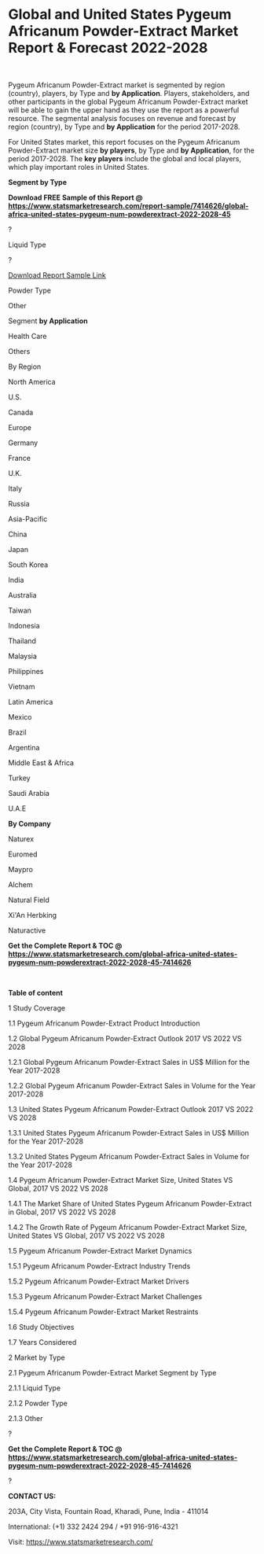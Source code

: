 <h1>Global and United States Pygeum Africanum Powder-Extract Market Report & Forecast 2022-2028</h1><br/><p>Pygeum Africanum Powder-Extract market is segmented by region (country), players, by Type and <strong>by Application</strong>. Players, stakeholders, and other participants in the global Pygeum Africanum Powder-Extract market will be able to gain the upper hand as they use the report as a powerful resource. The segmental analysis focuses on revenue and forecast by region (country), by Type and <strong>by Application</strong> for the period 2017-2028.</p>
 
 
 
 <p>For United States market, this report focuses on the Pygeum Africanum Powder-Extract market size <strong>by players</strong>, by Type and <strong>by Application</strong>, for the period 2017-2028. The <strong>key players</strong> include the global and local players, which play important roles in United States.</p>
 
 
 
 <p><strong>Segment by Type</strong></p>
 
 
 
 <div><b>Download FREE Sample of this Report @ <a href="https://www.statsmarketresearch.com/download-free-sample/7414626/global-africa-united-states-pygeum-num-powderextract-2022-2028-45">https://www.statsmarketresearch.com/report-sample/7414626/global-africa-united-states-pygeum-num-powderextract-2022-2028-45</a></b></div>
 
 
 
 <p>? </p>
 
 
 
 <p>Liquid Type</p>
 
 
 
 <p>? </p>
 
 
 
 <p><a href="https://www.statsmarketresearch.com/download-free-sample/7414626/global-africa-united-states-pygeum-num-powderextract-2022-2028-45">Download Report Sample Link</a></p>
 
 
 
 <p>Powder Type</p>
 
 
 
 <p>Other</p>
 
 
 
 <p>Segment <strong>by Application</strong></p>
 
 
 
 <p>Health Care</p>
 
 
 
 <p>Others</p>
 
 
 
 <p>By Region</p>
 
 
 
 <p>North America</p>
 
 
 
 <p>U.S.</p>
 
 
 
 <p>Canada</p>
 
 
 
 <p>Europe</p>
 
 
 
 <p>Germany</p>
 
 
 
 <p>France</p>
 
 
 
 <p>U.K.</p>
 
 
 
 <p>Italy</p>
 
 
 
 <p>Russia</p>
 
 
 
 <p>Asia-Pacific</p>
 
 
 
 <p>China</p>
 
 
 
 <p>Japan</p>
 
 
 
 <p>South Korea</p>
 
 
 
 <p>India</p>
 
 
 
 <p>Australia</p>
 
 
 
 <p>Taiwan</p>
 
 
 
 <p>Indonesia</p>
 
 
 
 <p>Thailand</p>
 
 
 
 <p>Malaysia</p>
 
 
 
 <p>Philippines</p>
 
 
 
 <p>Vietnam</p>
 
 
 
 <p>Latin America</p>
 
 
 
 <p>Mexico</p>
 
 
 
 <p>Brazil</p>
 
 
 
 <p>Argentina</p>
 
 
 
 <p>Middle East & Africa</p>
 
 
 
 <p>Turkey</p>
 
 
 
 <p>Saudi Arabia</p>
 
 
 
 <p>U.A.E</p>
 
 
 
 <p><strong>By Company</strong></p>
 
 
 
 <p>Naturex</p>
 
 
 
 <p>Euromed</p>
 
 
 
 <p>Maypro</p>
 
 
 
 <p>Alchem</p>
 
 
 
 <p>Natural Field</p>
 
 
 
 <p>Xi&#39;An Herbking</p>
 
 
 
 <p>Naturactive</p>
 
 
 
 <div><b>Get the Complete Report & TOC @ <a href="https://www.statsmarketresearch.com/global-africa-united-states-pygeum-num-powderextract-2022-2028-45-7414626">https://www.statsmarketresearch.com/global-africa-united-states-pygeum-num-powderextract-2022-2028-45-7414626</a></b></div>
 
 
 
 <p><br />
 
 <b>Table of content</b></p>
 
 
 
 <p>1 Study Coverage<br />
 
 1.1 Pygeum Africanum Powder-Extract Product Introduction<br />
 
 1.2 Global Pygeum Africanum Powder-Extract Outlook 2017 VS 2022 VS 2028<br />
 
 1.2.1 Global Pygeum Africanum Powder-Extract Sales in US$ Million for the Year 2017-2028<br />
 
 1.2.2 Global Pygeum Africanum Powder-Extract Sales in Volume for the Year 2017-2028<br />
 
 1.3 United States Pygeum Africanum Powder-Extract Outlook 2017 VS 2022 VS 2028<br />
 
 1.3.1 United States Pygeum Africanum Powder-Extract Sales in US$ Million for the Year 2017-2028<br />
 
 1.3.2 United States Pygeum Africanum Powder-Extract Sales in Volume for the Year 2017-2028<br />
 
 1.4 Pygeum Africanum Powder-Extract Market Size, United States VS Global, 2017 VS 2022 VS 2028<br />
 
 1.4.1 The Market Share of United States Pygeum Africanum Powder-Extract in Global, 2017 VS 2022 VS 2028<br />
 
 1.4.2 The Growth Rate of Pygeum Africanum Powder-Extract Market Size, United States VS Global, 2017 VS 2022 VS 2028<br />
 
 1.5 Pygeum Africanum Powder-Extract Market Dynamics<br />
 
 1.5.1 Pygeum Africanum Powder-Extract Industry Trends<br />
 
 1.5.2 Pygeum Africanum Powder-Extract Market Drivers<br />
 
 1.5.3 Pygeum Africanum Powder-Extract Market Challenges<br />
 
 1.5.4 Pygeum Africanum Powder-Extract Market Restraints<br />
 
 1.6 Study Objectives<br />
 
 1.7 Years Considered<br />
 
 2 Market by Type<br />
 
 2.1 Pygeum Africanum Powder-Extract Market Segment by Type<br />
 
 2.1.1 Liquid Type<br />
 
 2.1.2 Powder Type<br />
 
 2.1.3 Other<br />
 
 ? </p>
 
 
 
 <div><b>Get the Complete Report & TOC @ <a href="https://www.statsmarketresearch.com/global-africa-united-states-pygeum-num-powderextract-2022-2028-45-7414626">https://www.statsmarketresearch.com/global-africa-united-states-pygeum-num-powderextract-2022-2028-45-7414626</a></b></div>
 
 
 
 <p>? </p>
 
 
 
 <p><b>CONTACT US:</b><br />
 
 203A, City Vista, Fountain Road, Kharadi, Pune, India - 411014<br />
 
 International: (+1) 332 2424 294 / +91 916-916-4321<br />
 
 Visit: <a href="https://www.statsmarketresearch.com/">https://www.statsmarketresearch.com/</a></p>
